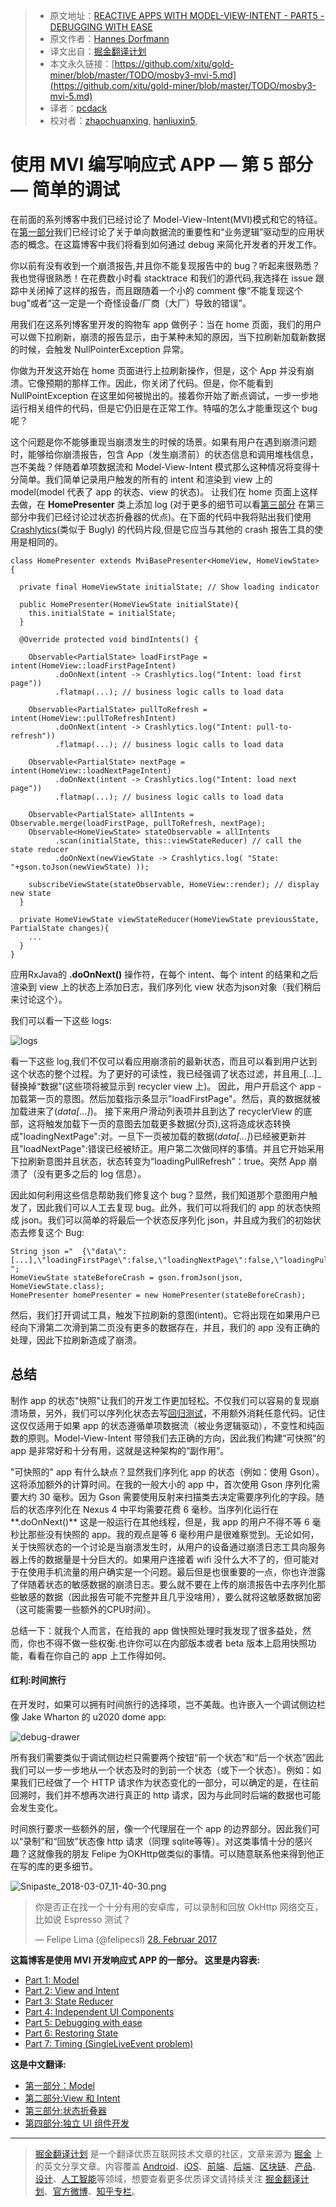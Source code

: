 > * 原文地址：[REACTIVE APPS WITH MODEL-VIEW-INTENT - PART5 - DEBUGGING WITH EASE](http://hannesdorfmann.com/android/mosby3-mvi-5)
> * 原文作者：[Hannes Dorfmann](http://hannesdorfmann.com/)
> * 译文出自：[掘金翻译计划](https://github.com/xitu/gold-miner)
> * 本文永久链接：[https://github.com/xitu/gold-miner/blob/master/TODO/mosby3-mvi-5.md](https://github.com/xitu/gold-miner/blob/master/TODO/mosby3-mvi-5.md)
> * 译者：[pcdack](https://github.com/pcdack)
> * 校对者：[zhaochuanxing](https://github.com/zhaochuanxing), [hanliuxin5](https://github.com/hanliuxin5), 

# 使用 MVI 编写响应式 APP — 第 5 部分 — 简单的调试

在前面的系列博客中我们已经讨论了 Model-View-Intent(MVI)模式和它的特征。在[第一部分](http://hannesdorfmann.com/android/mosby3-mvi-1)我们已经讨论了关于单向数据流的重要性和“业务逻辑”驱动型的应用状态的概念。在这篇博客中我们将看到如何通过 debug 来简化开发者的开发工作。

你以前有没有收到一个崩溃报告,并且你不能复现报告中的 bug？听起来很熟悉？我也觉得很熟悉！在花费数小时看 stacktrace 和我们的源代码,我选择在 issue 跟踪中关闭掉了这样的报告，而且跟随着一个小的 comment 像“不能复现这个 bug”或者“这一定是一个奇怪设备/厂商（大厂）导致的错误”。

用我们在这系列博客里开发的购物车 app 做例子：当在 home 页面，我们的用户可以做下拉刷新，崩溃的报告显示，由于某种未知的原因，当下拉刷新加载新数据的时候，会触发 NullPointerException 异常。

你做为开发这开始在 home 页面进行上拉刷新操作，但是，这个 App 并没有崩溃。它像预期的那样工作。因此，你关闭了代码。但是，你不能看到 NullPointException 在这里如何被抛出的。接着你开始了断点调试，一步一步地运行相关组件的代码，但是它仍旧是在正常工作。特喵的怎么才能重现这个 bug 呢？

这个问题是你不能够重现当崩溃发生的时候的场景。如果有用户在遇到崩溃问题时，能够给你崩溃报告，包含 App（发生崩溃前）的状态信息和调用堆栈信息，岂不美哉？伴随着单项数据流和 Model-View-Intent 模式那么这种情况将变得十分简单。我们简单记录用户触发的所有的 intent 和渲染到 view 上的 model(model 代表了 app 的状态、view 的状态)。 让我们在 home 页面上这样去做，在 **HomePresenter** 类上添加 log (对于更多的细节可以看[第三部分](http://hannesdorfmann.com/android/mosby3-mvi-1) 在第三部分中我们已经讨论过状态折叠器的优点)。在下面的代码中我将贴出我们使用 [Crashlytics](https://fabric.io/kits/ios/crashlytics)(类似于 Bugly) 的代码片段,但是它应当与其他的 crash 报告工具的使用是相同的。

```
class HomePresenter extends MviBasePresenter<HomeView, HomeViewState> {

  private final HomeViewState initialState; // Show loading indicator

  public HomePresenter(HomeViewState initialState){
    this.initialState = initialState;
  }

  @Override protected void bindIntents() {

    Observable<PartialState> loadFirstPage = intent(HomeView::loadFirstPageIntent)
          .doOnNext(intent -> Crashlytics.log("Intent: load first page"))
          .flatmap(...); // business logic calls to load data

    Observable<PartialState> pullToRefresh = intent(HomeView::pullToRefreshIntent)
          .doOnNext(intent -> Crashlytics.log("Intent: pull-to-refresh"))
          .flatmap(...); // business logic calls to load data

    Observable<PartialState> nextPage = intent(HomeView::loadNextPageIntent)
          .doOnNext(intent -> Crashlytics.log("Intent: load next page"))
          .flatmap(...); // business logic calls to load data

    Observable<PartialState> allIntents = Observable.merge(loadFirstPage, pullToRefresh, nextPage);
    Observable<HomeViewState> stateObservable = allIntents
          .scan(initialState, this::viewStateReducer) // call the state reducer
          .doOnNext(newViewState -> Crashlytics.log( "State: "+gson.toJson(newViewState) ));

    subscribeViewState(stateObservable, HomeView::render); // display new state
  }

  private HomeViewState viewStateReducer(HomeViewState previousState, PartialState changes){
    ...
  }
}
```

应用RxJava的 **.doOnNext()** 操作符，在每个 intent、每个 intent 的结果和之后渲染到 view 上的状态上添加日志，我们序列化 view 状态为json对象（我们稍后来讨论这个）。

我们可以看一下这些 logs:

![logs](http://hannesdorfmann.com/images/mvi-mosby3/crashlytics-mvi-logs.png)

看一下这些 log,我们不仅可以看应用崩溃前的最新状态，而且可以看到用户达到这个状态的整个过程。为了更好的可读性，我已经强调了状态过滤，并且用_[…]_替换掉“数据”(这些项将被显示到 recycler view 上)。 因此，用户开启这个 app -加载第一页的意图。然后加载指示条显示"loadFirstPage"。然后，真的数据就被加载进来了(_data[…]_)。 接下来用户滑动列表项并且到达了 recyclerView 的底部，这将触发加载下一页的意图去加载更多数据(分页),这将造成状态转换成"loadingNextPage":对。一旦下一页被加载的数据(_data[…]_)已经被更新并且"loadNextPage":错误已经被矫正。用户第二次做同样的事情。并且它开始采用下拉刷新意图并且状态，状态转变为“loadingPullRefresh”：true。突然 App 崩溃了（没有更多之后的 log 信息）。

因此如何利用这些信息帮助我们修复这个 bug？显然，我们知道那个意图用户触发了，因此我们可以人工去复现 bug。此外，我们可以将我们的 app 的状态快照成 json。我们可以简单的将最后一个状态反序列化 json，并且成为我们的初始状态去修复这个 Bug:

```
String json ="  {\"data\":[...],\"loadingFirstPage\":false,\"loadingNextPage\":false,\"loadingPullToRefresh\":false} ";
HomeViewState stateBeforeCrash = gson.fromJson(json, HomeViewState.class);
HomePresenter homePresenter = new HomePresenter(stateBeforeCrash);
```

然后，我们打开调试工具，触发下拉刷新的意图(intent)。它将出现在如果用户已经向下滑第二次滑到第二页没有更多的数据存在，并且，我们的 app 没有正确的处理，因此下拉刷新造成了崩溃。

## 总结

制作 app 的状态"快照"让我们的开发工作更加轻松。不仅我们可以容易的复现崩溃场景，另外，我们可以序列化状态去写[回归测试](https://en.wikipedia.org/wiki/Regression_testing)，不用额外消耗任意代码。记住这仅仅适用于如果 app 的状态遵循单项数据流（被业务逻辑驱动），不变性和纯函数的原则。Model-View-Intent 带领我们去正确的方向，因此我们构建“可快照”的 app 是非常好和十分有用，这就是这种架构的“副作用”。

"可快照的" app 有什么缺点？显然我们序列化 app 的状态（例如：使用 Gson）。这将添加额外的计算时间。在我的一般大小的 app 中，首次使用 Gson 序列化需要大约 30 毫秒。因为 Gson 需要使用反射来扫描类去决定需要序列化的字段。随后的状态序列化在 Nexus 4 中平均需要花费 6 毫秒。当序列化运行在**.doOnNext()** 这是一般运行在其他线程，但是，我 app 的用户不得不等 6 毫秒比那些没有快照的 app。我的观点是等 6 毫秒用户是很难察觉到。无论如何，关于快照状态的一个讨论是当崩溃发生时，从用户的设备通过崩溃日志工具向服务器上传的数据量是十分巨大的。如果用户连接着 wifi 没什么大不了的，但可能对于在使用手机流量的用户确实是一个问题。最后但是也很重要的一点，你也许泄露了伴随着状态的敏感数据的崩溃日志。要么就不要在上传的崩溃报告中去序列化那些敏感的数据（因此报告可能不完整并且几乎没啥用），要么就将这敏感数据加密（这可能需要一些额外的CPU时间）。

总结一下：就我个人而言，在给我的 app 做快照处理时我发现了很多益处，然而，你也不得不做一些权衡.也许你可以在内部版本或者 beta 版本上启用快照功能，看看在你自己的 app 上工作得如何。

#### 红利:时间旅行

在开发时，如果可以拥有时间旅行的选择项，岂不美哉。也许嵌入一个调试侧边栏像 Jake Wharton 的 u2020 dome app:

![debug-drawer](http://hannesdorfmann.com/images/mvi-mosby3/u2020-debug-drawer.gif)

所有我们需要类似于调试侧边栏只需要两个按钮“前一个状态”和“后一个状态”因此我们可以一步一步地从一个状态及时的到前一个状态（或下一个状态）。例如：如果我们已经做了一个 HTTP 请求作为状态变化的一部分，可以确定的是，在往前回溯时，我们并不想再次进行真正的 http 请求，因为与此同时后端的数据也可能会发生变化。

时间旅行要求一些额外的层，像一个代理层在一个 app 的边界部分。因此我们可以“录制”和“回放”状态像 http 请求（同理 sqlite等等）。对这类事情十分的感兴趣？这就像我的朋友 Felipe 为OKHttp做类似的事情。可以随意联系他来得到他正在写的库的更多细节。

![Snipaste_2018-03-07_11-40-30.png](https://i.loli.net/2018/03/07/5a9f5f80ca8f0.png)

> 你是否正在找一个十分有用的安卓库，可以录制和回放 OkHttp 网络交互，比如说 Espresso 测试？
> 
> — Felipe Lima (@felipecsl) [28\. Februar 2017](https://twitter.com/felipecsl/status/836380525380026368)

**这篇博客是使用 MVI 开发响应式 APP 的一部分。
这里是内容表:**

*   [Part 1: Model](http://hannesdorfmann.com/android/mosby3-mvi-1)
*   [Part 2: View and Intent](http://hannesdorfmann.com/android/mosby3-mvi-2)
*   [Part 3: State Reducer](http://hannesdorfmann.com/android/mosby3-mvi-3)
*   [Part 4: Independent UI Components](http://hannesdorfmann.com/android/mosby3-mvi-4)
*   [Part 5: Debugging with ease](http://hannesdorfmann.com/android/mosby3-mvi-5)
*   [Part 6: Restoring State](http://hannesdorfmann.com/android/mosby3-mvi-6)
*   [Part 7: Timing (SingleLiveEvent problem)](http://hannesdorfmann.com/android/mosby3-mvi-7)

**这是中文翻译:**
* [第一部分：Model](https://juejin.im/post/5a52e4445188257334228b28)
* [第二部分:View 和 Intent](https://juejin.im/post/5a587c06518825732f7eab86)
* [第三部分:状态折叠器](https://juejin.im/post/5a955c50f265da4e853d856a)
* [第四部分:独立 UI 组件开发](https://juejin.im/post/5a9debfbf265da23830a6230)

---

> [掘金翻译计划](https://github.com/xitu/gold-miner) 是一个翻译优质互联网技术文章的社区，文章来源为 [掘金](https://juejin.im) 上的英文分享文章。内容覆盖 [Android](https://github.com/xitu/gold-miner#android)、[iOS](https://github.com/xitu/gold-miner#ios)、[前端](https://github.com/xitu/gold-miner#前端)、[后端](https://github.com/xitu/gold-miner#后端)、[区块链](https://github.com/xitu/gold-miner#区块链)、[产品](https://github.com/xitu/gold-miner#产品)、[设计](https://github.com/xitu/gold-miner#设计)、[人工智能](https://github.com/xitu/gold-miner#人工智能)等领域，想要查看更多优质译文请持续关注 [掘金翻译计划](https://github.com/xitu/gold-miner)、[官方微博](http://weibo.com/juejinfanyi)、[知乎专栏](https://zhuanlan.zhihu.com/juejinfanyi)。
